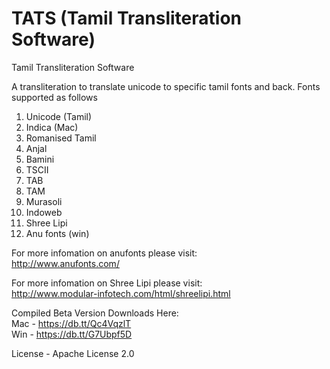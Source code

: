 TATS (Tamil Transliteration Software)
======

Tamil Transliteration Software

A transliteration to translate unicode to specific tamil fonts and back.
Fonts supported as follows

1. Unicode (Tamil)
2. Indica (Mac)
3. Romanised Tamil
4. Anjal
5. Bamini
6. TSCII
7. TAB
8. TAM
9. Murasoli
10. Indoweb
11. Shree Lipi
12. Anu fonts (win)

For more infomation on anufonts please visit:  
http://www.anufonts.com/  

For more infomation on Shree Lipi please visit:  
http://www.modular-infotech.com/html/shreelipi.html

Compiled Beta Version Downloads Here:    
Mac - https://db.tt/Qc4VqzlT  
Win - https://db.tt/G7Ubpf5D

License - Apache License 2.0
